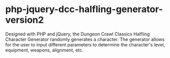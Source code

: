 # php-jquery-dcc-halfling-generator-version2
Designed with PHP and jQuery, the Dungeon Crawl Classics Halfling Character Generator randomly generates a character. The generator allows for the user to input different parameters to determine the character's level, equipment, weapons, alignment, etc.
